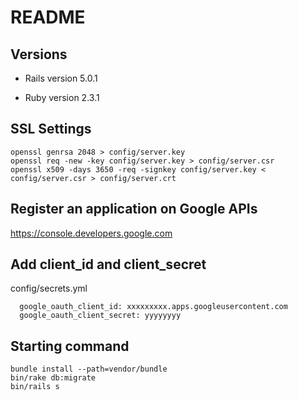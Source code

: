 # README

## Versions
* Rails version
5.0.1

* Ruby version
2.3.1

## SSL Settings
```
openssl genrsa 2048 > config/server.key
openssl req -new -key config/server.key > config/server.csr
openssl x509 -days 3650 -req -signkey config/server.key < config/server.csr > config/server.crt
```

## Register an application on Google APIs
https://console.developers.google.com

## Add client_id and client_secret
config/secrets.yml
```
  google_oauth_client_id: xxxxxxxxx.apps.googleusercontent.com
  google_oauth_client_secret: yyyyyyyy
```

## Starting command
```
bundle install --path=vendor/bundle
bin/rake db:migrate
bin/rails s
```
